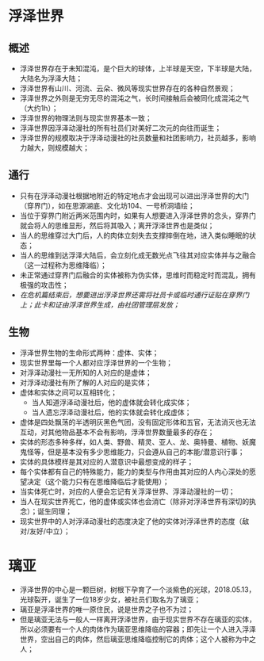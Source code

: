 # 浮泽世界

## 概述  
* 浮泽世界存在于未知混沌，是个巨大的球体，上半球是天空，下半球是大陆，大陆名为浮泽大陆；
* 浮泽世界有山川、河流、云朵、微风等现实世界存在的各种自然景观；
* 浮泽世界之外则是无穷无尽的混沌之气，长时间接触后会被同化成混沌之气（大约1h）；
* 浮泽世界的物理法则与现实世界基本一致；
* 浮泽世界因浮泽动漫社的所有社员们对美好二次元的向往而诞生；
* 浮泽世界的规模取决于浮泽动漫社的社员数量和社团影响力，社员越多，影响力越大，则规模越大；

## 通行
* 只有在浮泽动漫社根据地附近的特定地点才会出现可以进出浮泽世界的大门（穿界门），如在思源湖底、文化坊104、一号桥洞墙绘；
* 当位于穿界门附近两米范围内时，如果有人想要进入浮泽世界的念头，穿界门就会将人的思维显形，然后将其吸入；离开浮泽世界也是类似；
* 当人的思维穿过大门后，人的肉体立刻失去支撑摔倒在地，进入类似睡眠的状态；
* 当人的思维到达浮泽大陆后，会立刻化成无数光点飞往其对应实体并与之融合（这一过程称为思维降临）；
* 未正常通过穿界门后融合的实体被称为伪实体，思维时而稳定时而混乱，拥有极强的攻击性；
* *在危机篇结束后，想要进出浮泽世界还需将社员卡或临时通行证贴在穿界门上；此卡和证由浮泽世界生成，由社团管理层发放；*

## 生物
* 浮泽世界生物的生命形式两种：虚体、实体；
* 现实世界里每一个人都对应浮泽世界的一个生物；
* 对浮泽动漫社一无所知的人对应的是虚体；
* 对浮泽动漫社有所了解的人对应的是实体；
* 虚体和实体之间可以互相转化；
    * 当人知道浮泽动漫社后，他的虚体就会转化成实体；
    * 当人遗忘浮泽动漫社后，他的实体就会转化成虚体；
* 虚体是四处飘荡的半透明灰黑色气团，没有固定形体和五官，无法消灭也无法互动，对其他物品基本不会有影响，浮泽世界数量最多的存在；
* 实体的形态多种多样，如人类、野兽、精灵、亚人、龙、奥特曼、植物、妖魔鬼怪等，但是基本没有多少思维能力，只会遵从自己的本能/潜意识行事；
* 实体的具体模样是其对应的人潜意识中最想变成的样子；
* 每个实体都有自己的特殊能力，能力的类型与作用由其对应的人内心深处的愿望决定（这个能力只有在思维降临后才能使用）；
* 当实体死亡时，对应的人便会忘记有关浮泽世界、浮泽动漫社的一切；
* 当人在现实世界死亡，他的虚体或实体也会消亡（除非对浮泽世界有深切的执念）；诞生同理；
* 现实世界中的人对浮泽动漫社的态度决定了他的实体对浮泽世界的态度（敌对/友好/中立）；

# 璃亚
* 浮泽世界的中心是一颗巨树，树根下孕育了一个淡紫色的光球，2018.05.13，光球裂开，诞生了一位18岁少女，被社员们取名为了璃亚；
* 璃亚是浮泽世界的唯一原住民，说是世界之子也不为过；
* 但是璃亚无法与一般人一样离开浮泽世界，由于现实世界不存在璃亚的实体，所以必须要有一个人的肉体作为璃亚思维降临的容器；即先让一个人进入浮泽世界，空出自己的肉体，然后璃亚思维降临控制它的肉体；这个人被称为中之人；